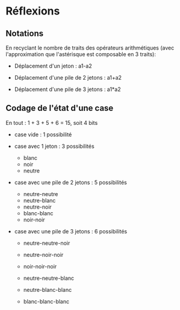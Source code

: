 # Réflexions

## Notations

En recyclant le nombre de traits des opérateurs arithmétiques (avec l'approximation que l'astérisque est composable en 3 traits):

- Déplacement d'un jeton : a1-a2

- Déplacement d'une pile de 2 jetons : a1+a2

- Déplacement d'une pile de 3 jetons : a1*a2

## Codage de l'état d'une case

En tout : 1 + 3 + 5 + 6 = 15, soit 4 bits

- case vide : 1 possibilité

- case avec 1 jeton : 3 possibilités

  - blanc
  - noir
  - neutre  

- case avec une pile de 2 jetons : 5 possibilités

  - neutre-neutre
  - neutre-blanc
  - neutre-noir
  - blanc-blanc
  - noir-noir

- case avec une pile de 3 jetons : 6 possibilités

  - neutre-neutre-noir

  - neutre-noir-noir

  - noir-noir-noir

  - neutre-neutre-blanc

  - neutre-blanc-blanc

  - blanc-blanc-blanc

    
